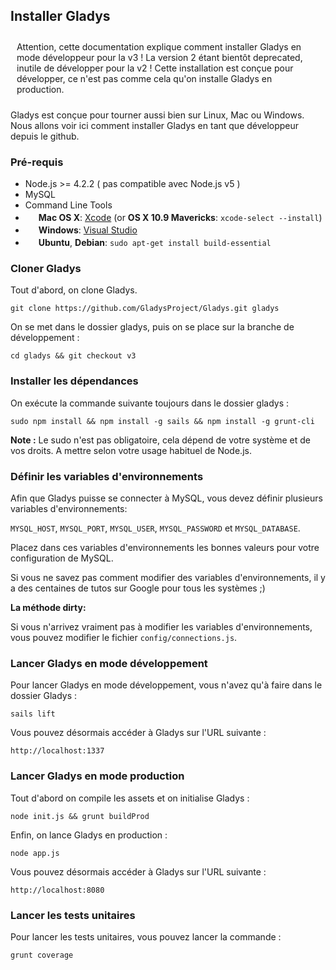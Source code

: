 ## Installer Gladys

<div class="alert alert-info" role="alert" style="padding: 10px;">Attention, cette documentation explique comment installer Gladys en mode développeur pour la v3 ! La version 2 étant bientôt deprecated, inutile de développer pour la v2 ! Cette installation est conçue pour développer, ce n'est pas comme cela qu'on installe Gladys en production.</div>


Gladys est conçue pour tourner aussi bien sur Linux, Mac ou Windows.
Nous allons voir ici comment installer Gladys en tant que développeur depuis le github.

### Pré-requis

- Node.js >= 4.2.2 ( pas compatible avec Node.js v5 )
- MySQL
- Command Line Tools
 - <img src="https://developer.gladysproject.com/assets/images/documentation/apple.gif" height="17">&nbsp;**Mac OS X**: [Xcode](https://itunes.apple.com/us/app/xcode/id497799835?mt=12) (or **OS X 10.9 Mavericks**: `xcode-select --install`)
 - <img src="https://developer.gladysproject.com/assets/images/documentation/windows.jpg" height="17">&nbsp;**Windows**: [Visual Studio](http://www.visualstudio.com/downloads/download-visual-studio-vs#d-express-windows-8)
 - <img src="https://developer.gladysproject.com/assets/images/documentation/ubuntu.jpg" height="17">&nbsp;**Ubuntu**, **Debian**: `sudo apt-get install build-essential`

### Cloner Gladys

Tout d'abord, on clone Gladys.

```
git clone https://github.com/GladysProject/Gladys.git gladys
```

On se met dans le dossier gladys, puis on se place sur la branche de développement :

```
cd gladys && git checkout v3
```


### Installer les dépendances

On exécute la commande suivante toujours dans le dossier gladys : 

```
sudo npm install && npm install -g sails && npm install -g grunt-cli
``` 

**Note :** Le sudo n'est pas obligatoire, cela dépend de votre système et de vos droits. A mettre selon votre usage habituel de Node.js.

### Définir les variables d'environnements

Afin que Gladys puisse se connecter à MySQL, vous devez définir plusieurs variables d'environnements: 

`MYSQL_HOST`, `MYSQL_PORT`, `MYSQL_USER`, `MYSQL_PASSWORD` et `MYSQL_DATABASE`.

Placez dans ces variables d'environnements les bonnes valeurs pour votre configuration de MySQL.

Si vous ne savez pas comment modifier des variables d'environnements, il y a des centaines de tutos sur Google pour tous les systèmes ;)

**La méthode dirty:**

Si vous n'arrivez vraiment pas à modifier les variables d'environnements, vous pouvez modifier le fichier `config/connections.js`.


### Lancer Gladys en mode développement

Pour lancer Gladys en mode développement, vous n'avez qu'à faire dans le dossier Gladys :

```
sails lift
```

Vous pouvez désormais accéder à Gladys sur l'URL suivante :

```
http://localhost:1337
```

### Lancer Gladys en mode production


Tout d'abord on compile les assets et on initialise Gladys :

```
node init.js && grunt buildProd
```

Enfin, on lance Gladys en production :

```
node app.js
```

Vous pouvez désormais accéder à Gladys sur l'URL suivante :

```
http://localhost:8080
```


### Lancer les tests unitaires

Pour lancer les tests unitaires, vous pouvez lancer la commande : 

```
grunt coverage
```

